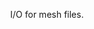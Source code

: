 <p align="center">
  <a src="https://github.com/HerminioTH/H2Cave/blob/develop/logo/Logo_9.png" width="60%"></a>
  <p align="center">I/O for mesh files.</p>
</p>
